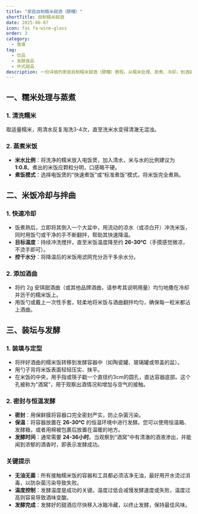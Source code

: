 ```yaml
---
title: "家庭自制糯米甜酒（醪糟）"
shortTitle: 自制糯米甜酒
date: 2025-06-07
icon: fas fa-wine-glass
order: 3
category:
  - 食谱
tag:
  - 饮品
  - 发酵食品
  - 中式甜品
description: 一份详细的家庭自制糯米甜酒（醪糟）教程。从糯米处理、蒸煮、冷却，到酒曲添加和恒温发酵，每个步骤都有清晰指引和关键提示，助您轻松酿造出香甜可口的传统美味。
---
```


## 一、糯米处理与蒸煮

### 1. 清洗糯米
取适量糯米，用清水反复淘洗3-4次，直至洗米水变得清澈无混浊。

### 2. 蒸煮米饭
- **米水比例**：将洗净的糯米放入电饭煲，加入清水，米与水的比例建议为 **1:0.8**。煮出的米饭应颗粒分明，口感略干硬。
- **煮饭模式**：选择电饭煲的“快速煮饭”或“标准煮饭”模式，将米饭完全煮熟。

## 二、米饭冷却与拌曲

### 1. 快速冷却
- 饭煮熟后，立即将其倒入一个大盆中，用流动的凉水（或凉白开）冲洗米饭，同时用饭勺或干净的手不断翻拌，帮助其快速降温。
- **目标温度**：持续冲洗搅拌，直至米饭温度降至约 **26-30℃**（手摸感觉微凉，不烫手即可）。
- **控干水分**：将降温后的米饭用滤网充分沥干多余水分。

### 2. 添加酒曲
- 将约 2g 安琪甜酒曲（或其他品牌酒曲，请参考其说明用量）均匀地撒在冷却并沥干的糯米饭上。
- 用饭勺或戴上一次性手套，轻柔地将米饭与酒曲翻拌均匀，确保每一粒米都沾上酒曲。

## 三、装坛与发酵

### 1. 装填与定型
- 将拌好酒曲的糯米饭转移到发酵容器中（如陶瓷罐、玻璃罐或带盖的盆）。
- 用勺子背将米饭表面轻轻压实、抹平。
- 在米饭的中央，用手指或筷子戳一个直径约3cm的圆孔，直达容器底部。这个孔被称为“酒窝”，用于观察出酒情况和增加与空气的接触。

### 2. 密封与恒温发酵
- **密封**：用保鲜膜将容器口完全密封严实，防止杂菌污染。
- **保温**：将容器放置在 **26-30℃** 的恒温环境中进行发酵。您可以使用恒温箱、发酵箱，或者用棉被包裹后放置在温暖的地方。
- **发酵时间**：通常需要 **24-36小时**。当观察到“酒窝”中有清澈的酒液渗出，并能闻到浓郁的酒香时，即表示发酵成功。

### 关键提示
- **无油无菌**：所有接触糯米饭的容器和工具都必须洁净无油，最好用开水烫过消毒，以防杂菌污染导致失败。
- **温度控制**：发酵温度是成功的关键。温度过低会减慢发酵速度或失败，温度过高则容易导致酒味变酸。
- **发酵完成**：发酵好的甜酒应尽快移入冰箱冷藏，以终止发酵，保持最佳风味。